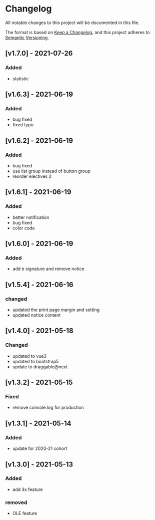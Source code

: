 # Changelog

All notable changes to this project will be documented in this file.

The format is based on [Keep a Changelog](https://keepachangelog.com/en/1.0.0/),
and this project adheres to [Semantic Versioning](https://semver.org/spec/v2.0.0.html).

## [v1.7.0] - 2021-07-26

### Added

- statistic

## [v1.6.3] - 2021-06-19

### Added

- bug fixed
- fixed typo

## [v1.6.2] - 2021-06-19

### Added

- bug fixed
- use list group instead of button group
- reorder electives 2

## [v1.6.1] - 2021-06-19

### Added

- better notification
- bug fixed
- color code

## [v1.6.0] - 2021-06-19

### Added

- add e signature and remove notice

## [v1.5.4] - 2021-06-16

### changed

- updated the print page margin and setting
- updated notice content

## [v1.4.0] - 2021-05-18

### Changed

- updated to vue3
- updated to bootstrap5
- update to draggable@next

## [v1.3.2] - 2021-05-15

### Fixed

- remove console.log for production

## [v1.3.1] - 2021-05-14

### Added

- update for 2020-21 cohort

## [v1.3.0] - 2021-05-13

### Added

- add 3x feature

### removed

- OLE feature
